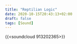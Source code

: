 ```yaml
---
title: "Reptilian Logic"
date: 2020-10-15T20:43:13+02:00
draft: false
tags: [Sound]
---
```


{{<soundcloud 913202365>}}
